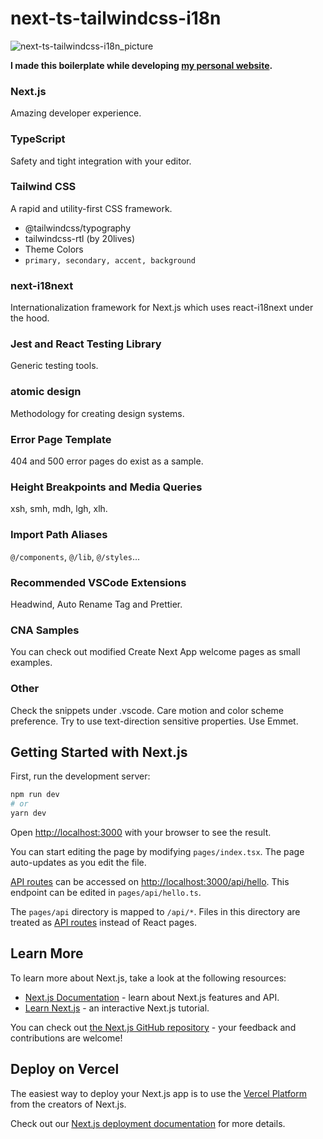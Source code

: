 # next-ts-tailwindcss-i18n
![next-ts-tailwindcss-i18n_picture](https://user-images.githubusercontent.com/34271483/143013818-25d6150b-55ab-4945-89c8-1c9334c5f227.png)

**I made this boilerplate while developing [my personal website](https://berkekaragoz.com).**

### Next.js

Amazing developer experience.

### TypeScript

Safety and tight integration with your editor.

### Tailwind CSS

A rapid and utility-first CSS framework.

- @tailwindcss/typography
- tailwindcss-rtl (by 20lives)
- Theme Colors
- `primary, secondary, accent, background`

### next-i18next

Internationalization framework for Next.js which uses react-i18next under the hood.

### Jest and React Testing Library

Generic testing tools.

### atomic design

Methodology for creating design systems.

### Error Page Template

404 and 500 error pages do exist as a sample.

### Height Breakpoints and Media Queries

xsh, smh, mdh, lgh, xlh.

### Import Path Aliases

`@/components`, `@/lib`, `@/styles`...

### Recommended VSCode Extensions

Headwind, Auto Rename Tag and Prettier.

### CNA Samples

You can check out modified Create Next App welcome pages as small examples.

### Other

Check the snippets under .vscode.
Care motion and color scheme preference.
Try to use text-direction sensitive properties.
Use Emmet.

## Getting Started with Next.js

First, run the development server:

```bash
npm run dev
# or
yarn dev
```

Open [http://localhost:3000](http://localhost:3000) with your browser to see the result.

You can start editing the page by modifying `pages/index.tsx`. The page auto-updates as you edit the file.

[API routes](https://nextjs.org/docs/api-routes/introduction) can be accessed on [http://localhost:3000/api/hello](http://localhost:3000/api/hello). This endpoint can be edited in `pages/api/hello.ts`.

The `pages/api` directory is mapped to `/api/*`. Files in this directory are treated as [API routes](https://nextjs.org/docs/api-routes/introduction) instead of React pages.

## Learn More

To learn more about Next.js, take a look at the following resources:

- [Next.js Documentation](https://nextjs.org/docs) - learn about Next.js features and API.
- [Learn Next.js](https://nextjs.org/learn) - an interactive Next.js tutorial.

You can check out [the Next.js GitHub repository](https://github.com/vercel/next.js/) - your feedback and contributions are welcome!

## Deploy on Vercel

The easiest way to deploy your Next.js app is to use the [Vercel Platform](https://vercel.com/new?utm_medium=default-template&filter=next.js&utm_source=create-next-app&utm_campaign=create-next-app-readme) from the creators of Next.js.

Check out our [Next.js deployment documentation](https://nextjs.org/docs/deployment) for more details.
